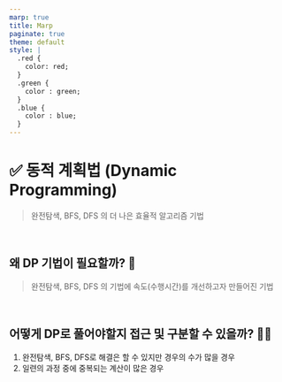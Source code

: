 ```yaml
---
marp: true
title: Marp
paginate: true
theme: default
style: |
  .red {
    color: red;
  }
  .green {
    color : green;
  }
  .blue {
    color : blue;
  }
---
```


# ✅ 동적 계획법 (<span class='red'>D</span>ynamic <span class='red'>P</span>rogramming)

> 완전탐색, BFS, DFS 의 <span class='red'>더 나은 효율적</span> 알고리즘 기법

<br>

## <span class='green'>왜</span> DP 기법이 필요할까? 🤔

> 완전탐색, BFS, DFS 의 기법에 <span class='red'>속도(수행시간)를 개선</span>하고자 만들어진 기법

<br>

## 어떻게 DP로 풀어야할지 <span class='green'>접근 및 구분</span>할 수 있을까? 🤔🤔

1.  완전탐색, BFS, DFS로 해결은 할 수 있지만 <span class='red'>경우의 수가 많을 경우</span>
2.  일련의 과정 중에 <span class='red'>중복되는 계산이 많은 경우</span>
